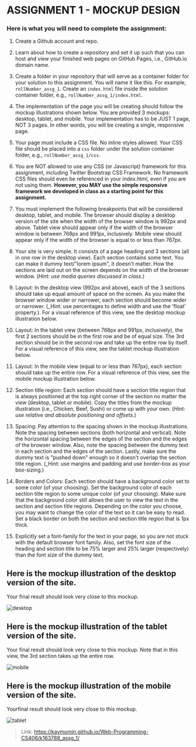 # ASSIGNMENT 1 - MOCKUP DESIGN

### Here is what you will need to complete the assignment:

1.  Create a Github account and repo.

2.  Learn about how to create a repository and set it up such that you
    can host and view your finished web pages on GitHub Pages, i.e.,
    GitHub.io domain name.

3.  Create a folder in your repository that will serve as a container
    folder for your solution to this assignment. You will name it like
    this. For example, `rollNumber_assg_1`. Create an `index.html` file
    inside the solution container folder, e.g.,
    `rollNumber_assg_1/index.html`.

4.  The implementation of the page you will be creating should follow
    the mockup illustrations shown below. You are provided 3 mockups:
    desktop, tablet, and mobile. Your implementation has to be JUST 1
    page, NOT 3 pages. In other words, you will be creating a single,
    responsive page.

5.  Your page must include a CSS file. No inline styles allowed. Your
    CSS file should be placed into a `css` folder under the solution
    container folder, e.g., `rollNumber_assg_1/css`.

6.  You are NOT allowed to use any CSS (or Javascript) framework for
    this assignment, including Twitter Bootstrap CSS Framework. No
    framework CSS files should even be referenced in your index.html,
    even if you are not using them. **However, you MAY use the simple
    responsive framework we developed in class as a starting point for
    this assignment.**

7.  You must implement the following breakpoints that will be considered
    desktop, tablet, and mobile. The browser should display a desktop
    version of the site when the width of the browser window is 992px
    and above. Tablet view should appear only if the width of the
    browser window is between 768px and 991px, inclusively. Mobile view
    should appear only if the width of the browser is equal to or less
    than 767px.

8.  Your site is very simple. It consists of a page heading and 3
    sections (all in one row in the desktop view). Each section contains
    some text. You can make it dummy text/"lorem ipsum", it doesn't
    matter. How the sections are laid out on the screen depends on the
    width of the browser window. (*Hint: use media queries discussed in
    class.*)

9.  Layout: In the desktop view (992px and above), each of the 3
    sections should take up equal amount of space on the screen. As you
    make the browser window wider or narrower, each section should
    become wider or narrower. (\_Hint: use percentages to define width
    and use the 'float' property.). For a visual reference of this view,
    see the desktop mockup illustration below.

10. Layout: In the tablet view (between 768px and 991px, inclusively),
    the first 2 sections should be in the first row and be of equal
    size. The 3rd section should be in the second row and take up the
    entire row by itself. For a visual reference of this view, see the
    tablet mockup illustration below.

11. Layout: In the mobile view (equal to or less than 767px), each
    section should take up the entire row. For a visual reference of
    this view, see the mobile mockup illustration below.

12. Section title region: Each section should have a section title
    region that is always positioned at the top right corner of the
    section no matter the view (desktop, tablet or mobile). Copy the
    titles from the mockup illustration (i.e., Chicken, Beef, Sushi) or
    come up with your own. (*Hint: use relative and absolute positioning
    and offsets.*)

13. Spacing: Pay attention to the spacing shown in the mockup
    illustrations. Note the spacing between sections (both horizontal
    and vertical). Note the horizontal spacing between the edges of the
    section and the edges of the browser window. Also, note the spacing
    between the dummy text in each section and the edges of the section.
    Lastly, make sure the dummy text is "pushed down" enough so it
    doesn't overlap the section title region. (\_Hint: use margins and
    padding and use border-box as your box-sizing.)

14. Borders and Colors: Each section should have a background color set
    to some color (of your choosing). Set the background color of each
    section title region to some unique color (of your choosing). Make
    sure that the background color still allows the user to view the
    text in the section and section title regions. Depending on the
    color you choose, you may want to change the color of the text so it
    can be easy to read. Set a black border on both the section and
    section title region that is 1px thick.

15. Explicitly set a font-family for the text in your page, so you are
    not stuck with the default browser font family. Also, set the font
    size of the heading and section title to be 75% larger and 25%
    larger (respectively) than the font size of the dummy text.

## Here is the mockup illustration of the desktop version of the site. 
Your final result should look very close to this mockup.

![desktop](https://user-images.githubusercontent.com/44579545/74011768-6e2e0880-49aa-11ea-9474-15a605202d05.png)

## Here is the mockup illustration of the tablet version of the site. 
Your final result should look very close to this mockup. Note that in this
view, the 3rd section takes up the entire row.

![mobile](https://user-images.githubusercontent.com/44579545/74011774-7128f900-49aa-11ea-98d8-b34dd84d66d1.png)

## Here is the mockup illustration of the mobile version of the site. 
Yourfinal result should look very close to this mockup.

![tablet](https://user-images.githubusercontent.com/44579545/74011787-7a19ca80-49aa-11ea-8319-c0bb811184cb.png)

> Link: https://kaymomin.github.io/Web-Programming-CS406/k163788_assg_1/
